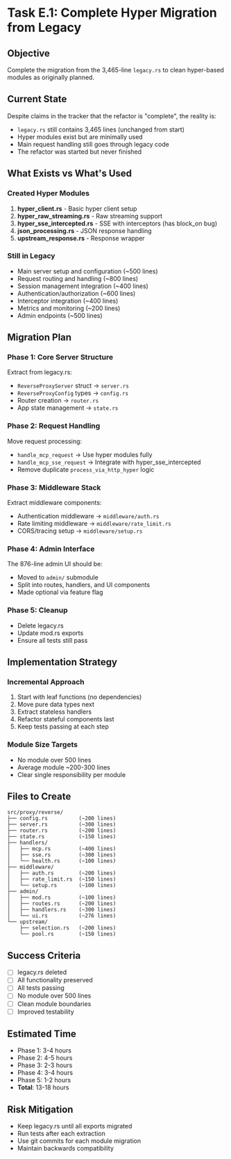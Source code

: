 # Task E.1: Complete Hyper Migration from Legacy

## Objective
Complete the migration from the 3,465-line `legacy.rs` to clean hyper-based modules as originally planned.

## Current State
Despite claims in the tracker that the refactor is "complete", the reality is:
- `legacy.rs` still contains 3,465 lines (unchanged from start)
- Hyper modules exist but are minimally used
- Main request handling still goes through legacy code
- The refactor was started but never finished

## What Exists vs What's Used

### Created Hyper Modules
1. **hyper_client.rs** - Basic hyper client setup
2. **hyper_raw_streaming.rs** - Raw streaming support
3. **hyper_sse_intercepted.rs** - SSE with interceptors (has block_on bug)
4. **json_processing.rs** - JSON response handling
5. **upstream_response.rs** - Response wrapper

### Still in Legacy
- Main server setup and configuration (~500 lines)
- Request routing and handling (~800 lines)
- Session management integration (~400 lines)
- Authentication/authorization (~600 lines)
- Interceptor integration (~400 lines)
- Metrics and monitoring (~200 lines)
- Admin endpoints (~500 lines)

## Migration Plan

### Phase 1: Core Server Structure
Extract from legacy.rs:
- `ReverseProxyServer` struct → `server.rs`
- `ReverseProxyConfig` types → `config.rs`
- Router creation → `router.rs`
- App state management → `state.rs`

### Phase 2: Request Handling
Move request processing:
- `handle_mcp_request` → Use hyper modules fully
- `handle_mcp_sse_request` → Integrate with hyper_sse_intercepted
- Remove duplicate `process_via_http_hyper` logic

### Phase 3: Middleware Stack
Extract middleware components:
- Authentication middleware → `middleware/auth.rs`
- Rate limiting middleware → `middleware/rate_limit.rs`
- CORS/tracing setup → `middleware/setup.rs`

### Phase 4: Admin Interface
The 876-line admin UI should be:
- Moved to `admin/` submodule
- Split into routes, handlers, and UI components
- Made optional via feature flag

### Phase 5: Cleanup
- Delete legacy.rs
- Update mod.rs exports
- Ensure all tests still pass

## Implementation Strategy

### Incremental Approach
1. Start with leaf functions (no dependencies)
2. Move pure data types next
3. Extract stateless handlers
4. Refactor stateful components last
5. Keep tests passing at each step

### Module Size Targets
- No module over 500 lines
- Average module ~200-300 lines
- Clear single responsibility per module

## Files to Create
```
src/proxy/reverse/
├── config.rs          (~200 lines)
├── server.rs          (~300 lines)
├── router.rs          (~200 lines)
├── state.rs           (~150 lines)
├── handlers/
│   ├── mcp.rs         (~400 lines)
│   ├── sse.rs         (~300 lines)
│   └── health.rs      (~100 lines)
├── middleware/
│   ├── auth.rs        (~200 lines)
│   ├── rate_limit.rs  (~150 lines)
│   └── setup.rs       (~100 lines)
├── admin/
│   ├── mod.rs         (~100 lines)
│   ├── routes.rs      (~200 lines)
│   ├── handlers.rs    (~300 lines)
│   └── ui.rs          (~276 lines)
└── upstream/
    ├── selection.rs   (~200 lines)
    └── pool.rs        (~150 lines)
```

## Success Criteria
- [ ] legacy.rs deleted
- [ ] All functionality preserved
- [ ] All tests passing
- [ ] No module over 500 lines
- [ ] Clean module boundaries
- [ ] Improved testability

## Estimated Time
- Phase 1: 3-4 hours
- Phase 2: 4-5 hours
- Phase 3: 2-3 hours
- Phase 4: 3-4 hours
- Phase 5: 1-2 hours
- **Total**: 13-18 hours

## Risk Mitigation
- Keep legacy.rs until all exports migrated
- Run tests after each extraction
- Use git commits for each module migration
- Maintain backwards compatibility